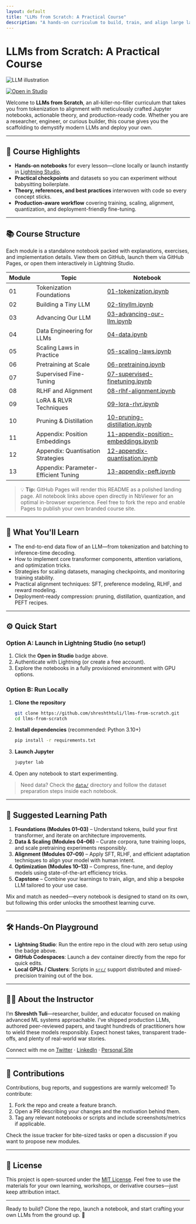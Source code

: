 ```yaml
---
layout: default
title: "LLMs from Scratch: A Practical Course"
description: "A hands-on curriculum to build, train, and align large language models from the ground up."
---
```


# LLMs from Scratch: A Practical Course

![LLM illustration](https://pl-bolts-doc-images.s3.us-east-2.amazonaws.com/app-2/studio-hero.png)

<a target="_blank" href="https://lightning.ai/new?repo_url=https%3A%2F%2Fgithub.com%2Fshreshthtuli%2Fllms-from-scratch%2F">
  <img src="https://pl-bolts-doc-images.s3.us-east-2.amazonaws.com/app-2/studio-badge.svg" alt="Open in Studio" />
</a>

Welcome to **LLMs from Scratch**, an all-killer-no-filler curriculum that takes you from tokenization to alignment with meticulously crafted Jupyter notebooks, actionable theory, and production-ready code. Whether you are a researcher, engineer, or curious builder, this course gives you the scaffolding to demystify modern LLMs and deploy your own.

---

## 🚀 Course Highlights
- **Hands-on notebooks** for every lesson—clone locally or launch instantly in [Lightning Studio](#hands-on-playground).
- **Practical checkpoints** and datasets so you can experiment without babysitting boilerplate.
- **Theory, references, and best practices** interwoven with code so every concept sticks.
- **Production-aware workflow** covering training, scaling, alignment, quantization, and deployment-friendly fine-tuning.

---

## 📚 Course Structure
Each module is a standalone notebook packed with explanations, exercises, and implementation details. View them on GitHub, launch them via GitHub Pages, or open them interactively in Lightning Studio.

| Module | Topic | Notebook |
| --- | --- | --- |
| 01 | Tokenization Foundations | [01-tokenization.ipynb](https://nbviewer.org/github/shreshthtuli/llms-from-scratch/blob/main/01-tokenization.ipynb) |
| 02 | Building a Tiny LLM | [02-tinyllm.ipynb](https://nbviewer.org/github/shreshthtuli/llms-from-scratch/blob/main/02-tinyllm.ipynb) |
| 03 | Advancing Our LLM | [03-advancing-our-llm.ipynb](https://nbviewer.org/github/shreshthtuli/llms-from-scratch/blob/main/03-advancing-our-llm.ipynb) |
| 04 | Data Engineering for LLMs | [04-data.ipynb](https://nbviewer.org/github/shreshthtuli/llms-from-scratch/blob/main/04-data.ipynb) |
| 05 | Scaling Laws in Practice | [05-scaling-laws.ipynb](https://nbviewer.org/github/shreshthtuli/llms-from-scratch/blob/main/05-scaling-laws.ipynb) |
| 06 | Pretraining at Scale | [06-pretraining.ipynb](https://nbviewer.org/github/shreshthtuli/llms-from-scratch/blob/main/06-pretraining.ipynb) |
| 07 | Supervised Fine-Tuning | [07-supervised-finetuning.ipynb](https://nbviewer.org/github/shreshthtuli/llms-from-scratch/blob/main/07-supervised-finetuning.ipynb) |
| 08 | RLHF and Alignment | [08-rlhf-alignment.ipynb](https://nbviewer.org/github/shreshthtuli/llms-from-scratch/blob/main/08-rlhf-alignment.ipynb) |
| 09 | LoRA & RLVR Techniques | [09-lora-rlvr.ipynb](https://nbviewer.org/github/shreshthtuli/llms-from-scratch/blob/main/09-lora-rlvr.ipynb) |
| 10 | Pruning & Distillation | [10-pruning-distillation.ipynb](https://nbviewer.org/github/shreshthtuli/llms-from-scratch/blob/main/10-pruning-distillation.ipynb) |
| 11 | Appendix: Position Embeddings | [11-appendix-position-embeddings.ipynb](https://nbviewer.org/github/shreshthtuli/llms-from-scratch/blob/main/11-appendix-position-embeddings.ipynb) |
| 12 | Appendix: Quantisation Strategies | [12-appendix-quantisation.ipynb](https://nbviewer.org/github/shreshthtuli/llms-from-scratch/blob/main/12-appendix-quantisation.ipynb) |
| 13 | Appendix: Parameter-Efficient Tuning | [13-appendix-peft.ipynb](https://nbviewer.org/github/shreshthtuli/llms-from-scratch/blob/main/13-appendix-peft.ipynb) |

> 💡 **Tip:** GitHub Pages will render this README as a polished landing page. All notebook links above open directly in NbViewer for an optimal in-browser experience. Feel free to fork the repo and enable Pages to publish your own branded course site.

---

## 🧠 What You'll Learn
- The end-to-end data flow of an LLM—from tokenization and batching to inference-time decoding.
- How to implement core transformer components, attention variations, and optimization tricks.
- Strategies for scaling datasets, managing checkpoints, and monitoring training stability.
- Practical alignment techniques: SFT, preference modeling, RLHF, and reward modeling.
- Deployment-ready compression: pruning, distillation, quantization, and PEFT recipes.

---

## ⚙️ Quick Start

### Option A: Launch in Lightning Studio (no setup!)
1. Click the **Open in Studio** badge above.
2. Authenticate with Lightning (or create a free account).
3. Explore the notebooks in a fully provisioned environment with GPU options.

### Option B: Run Locally
1. **Clone the repository**
   ```bash
   git clone https://github.com/shreshthtuli/llms-from-scratch.git
   cd llms-from-scratch
   ```
2. **Install dependencies** (recommended: Python 3.10+)
   ```bash
   pip install -r requirements.txt
   ```
3. **Launch Jupyter**
   ```bash
   jupyter lab
   ```
4. Open any notebook to start experimenting.

> Need data? Check the [`data/`](data/) directory and follow the dataset preparation steps inside each notebook.

---

## 🧭 Suggested Learning Path
1. **Foundations (Modules 01–03)** – Understand tokens, build your first transformer, and iterate on architecture improvements.
2. **Data & Scaling (Modules 04–06)** – Curate corpora, tune training loops, and scale pretraining experiments responsibly.
3. **Alignment (Modules 07–09)** – Apply SFT, RLHF, and efficient adaptation techniques to align your model with human intent.
4. **Optimization (Modules 10–13)** – Compress, fine-tune, and deploy models using state-of-the-art efficiency tricks.
5. **Capstone** – Combine your learnings to train, align, and ship a bespoke LLM tailored to your use case.

Mix and match as needed—every notebook is designed to stand on its own, but following this order unlocks the smoothest learning curve.

---

## 🛠 Hands-On Playground
- **Lightning Studio**: Run the entire repo in the cloud with zero setup using the badge above.
- **GitHub Codespaces**: Launch a dev container directly from the repo for quick edits.
- **Local GPUs / Clusters**: Scripts in [`src/`](src/) support distributed and mixed-precision training out of the box.

---

## 👨‍🏫 About the Instructor
I’m **Shreshth Tuli**—researcher, builder, and educator focused on making advanced ML systems approachable. I’ve shipped production LLMs, authored peer-reviewed papers, and taught hundreds of practitioners how to wield these models responsibly. Expect honest takes, transparent trade-offs, and plenty of real-world war stories.

Connect with me on [Twitter](https://twitter.com/shreshthtuli) · [LinkedIn](https://www.linkedin.com/in/shreshthtuli/) · [Personal Site](https://shreshthtuli.com)

---

## 🤝 Contributions
Contributions, bug reports, and suggestions are warmly welcomed! To contribute:
1. Fork the repo and create a feature branch.
2. Open a PR describing your changes and the motivation behind them.
3. Tag any relevant notebooks or scripts and include screenshots/metrics if applicable.

Check the issue tracker for bite-sized tasks or open a discussion if you want to propose new modules.

---

## 📄 License
This project is open-sourced under the [MIT License](LICENSE). Feel free to use the materials for your own learning, workshops, or derivative courses—just keep attribution intact.

---

Ready to build? Clone the repo, launch a notebook, and start crafting your own LLMs from the ground up. 🚀

